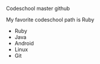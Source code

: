 Codeschool master github

My favorite codeschool path is Ruby

* Ruby
* Java
* Android
* Linux
* Git
